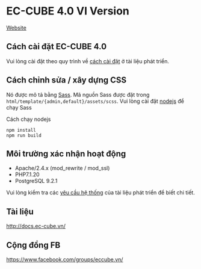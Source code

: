 # EC-CUBE 4.0 VI Version

[Website](http://onshop.vn)

## Cách cài đặt EC-CUBE 4.0

Vui lòng cài đặt theo quy trình về [cách cài đặt](http://docs.ec-cube.vn/?p=253) ở tài liệu phát triển.

## Cách chỉnh sửa / xây dựng CSS

Nó được mô tả bằng [Sass](http://sass-lang.com).
Mã nguồn Sass được đặt trong `html/template/{admin,default}/assets/scss`.
Vui lòng cài đặt [nodejs](https://nodejs.org/en/) để chạy Sass

Cách chạy nodejs

```shell
npm install
npm run build
```

## Môi trường xác nhận hoạt động

* Apache/2.4.x (mod_rewrite / mod_ssl)
* PHP7.1.20
* PostgreSQL 9.2.1   

Vui lòng kiểm tra các [yêu cầu hệ thống](http://docs.ec-cube.vn/?p=80) của tài liệu phát triển để biết chi tiết.

## Tài liệu
http://docs.ec-cube.vn/

## Cộng đồng FB
https://www.facebook.com/groups/eccube.vn/
